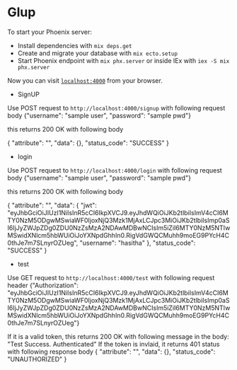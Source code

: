# Glup

To start your Phoenix server:

  * Install dependencies with `mix deps.get`
  * Create and migrate your database with `mix ecto.setup`
  * Start Phoenix endpoint with `mix phx.server` or inside IEx with `iex -S mix phx.server`

Now you can visit [`localhost:4000`](http://localhost:4000) from your browser.

* SignUP

Use POST request to `http://localhost:4000/signup` with following request body
  {"username": "sample user", "password": "sample pwd"}

this returns 200 OK with following body

  {
    "attribute": "",
    "data": {},
    "status_code": "SUCCESS"
  }

* login

Use POST request to `http://localhost:4000/login` with following request body
  {"username": "sample user", "password": "sample pwd"}

this returns 200 OK with following body

  {
    "attribute": "",
    "data": {
        "jwt": "eyJhbGciOiJIUzI1NiIsInR5cCI6IkpXVCJ9.eyJhdWQiOiJKb2tlbiIsImV4cCI6MTY0NzM5ODgwMSwiaWF0IjoxNjQ3Mzk1MjAxLCJpc3MiOiJKb2tlbiIsImp0aSI6IjJyZWJpZDg0ZDU0NzZsMzA2NDAwMDBwNCIsIm5iZiI6MTY0NzM5NTIwMSwidXNlcm5hbWUiOiJoYXNpdGhhIn0.RigVdGWQCMuhh9moEG9PYcH4C0thJe7m7SLnyrOZUeg",
        "username": "hasitha"
    },
    "status_code": "SUCCESS"
}

* test

Use GET request to `http://localhost:4000/test` with following request header
  {"Authorization": "eyJhbGciOiJIUzI1NiIsInR5cCI6IkpXVCJ9.eyJhdWQiOiJKb2tlbiIsImV4cCI6MTY0NzM5ODgwMSwiaWF0IjoxNjQ3Mzk1MjAxLCJpc3MiOiJKb2tlbiIsImp0aSI6IjJyZWJpZDg0ZDU0NzZsMzA2NDAwMDBwNCIsIm5iZiI6MTY0NzM5NTIwMSwidXNlcm5hbWUiOiJoYXNpdGhhIn0.RigVdGWQCMuhh9moEG9PYcH4C0thJe7m7SLnyrOZUeg"}

If it is a valid token, this returns 200 OK with following message in the body: "Test Success. Authenticated"
If the token is invlaid, it returns 401 status with following response body
  {
    "attribute": "",
    "data": {},
    "status_code": "UNAUTHORIZED"
  }